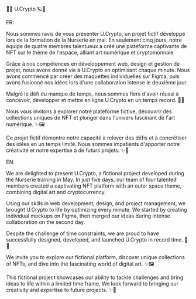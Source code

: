 🚀🎨 U.Crypto 🪐🌌

FR:

Nous sommes ravis de vous présenter U.Crypto, un projet fictif développé lors de la formation de la Nurserie en mai. En seulement cinq jours, notre équipe de quatre membres talentueux a créé une plateforme captivante de NFT sur le thème de l'espace, alliant art numérique et cryptomonnaie.

Grâce à nos compétences en développement web, design et gestion de projet, nous avons donné vie à U.Crypto en optimisant chaque minute. Nous avons commencé par créer des maquettes individuelles sur Figma, puis avons fusionné nos idées lors d'une collaboration intense le deuxième jour.

Malgré le défi du manque de temps, nous sommes fiers d'avoir réussi à concevoir, développer et mettre en ligne U.Crypto en un temps record. 🚀🎉

Nous vous invitons à explorer notre plateforme fictive, découvrir des collections uniques de NFT et plonger dans l'univers fascinant de l'art numérique. ✨🖼️

Ce projet fictif démontre notre capacité à relever des défis et à concrétiser des idées en un temps limité. Nous sommes impatients d'apporter notre créativité et notre expertise à de futurs projets. ✨🤝




EN:

We are delighted to present U.Crypto, a fictional project developed during the Nurserie training in May. In just five days, our team of four talented members created a captivating NFT platform with an outer space theme, combining digital art and cryptocurrency.

Using our skills in web development, design, and project management, we brought U.Crypto to life by optimizing every minute. We started by creating individual mockups on Figma, then merged our ideas during intense collaboration on the second day.

Despite the challenge of time constraints, we are proud to have successfully designed, developed, and launched U.Crypto in record time. 🚀🎉

We invite you to explore our fictional platform, discover unique collections of NFTs, and dive into the fascinating world of digital art. ✨🖼️

This fictional project showcases our ability to tackle challenges and bring ideas to life within a limited time frame. We look forward to bringing our creativity and expertise to future projects. ✨🤝
